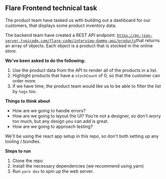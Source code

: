 ## Flare Frontend technical task

The product team have tasked us with building out a dashboard for our customers, that displays some product inventory data.

The backend team have created a REST API endpoint: [`https://my-json-server.typicode.com/flare-code/interview-dummy-api/products`](https://my-json-server.typicode.com/flare-code/interview-dummy-api/products)that returns an array of objects. Each object is a product that is stocked in the online store.

**We’ve been asked to do the following:**

1.  Use the product data from the API to render all of the products in a list.
2.  Highlight products that have a `stockCount` of 0, so that the customer can order more.
3.  If we have time, the product team would like us to be able to filter the list by `tags` too.

**Things to think about**

- How are we going to handle errors?
- How are we going to layout the UI? You're not a designer, so don't worry too much, but any design you can add is great.
- How are we going to approach testing?

We'll be using the react app setup in this repo, so don't both setting up any tooling / bundles.

**Steps to run**

1.  Clone the repo
2.  Install the necessary dependencies (we recommend using yarn)
3.  Run `yarn dev` to spin up the web server.
